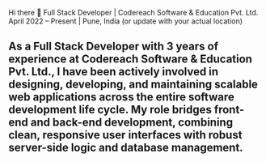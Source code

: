 Hi there 👋
Full Stack Developer | Codereach Software & Education Pvt. Ltd.
April 2022 – Present | Pune, India (or update with your actual location)

As a Full Stack Developer with 3 years of experience at Codereach Software & Education Pvt. Ltd., I have been actively involved in designing, developing, and maintaining scalable web applications across the entire software development life cycle.
My role bridges front-end and back-end development, combining clean, responsive user interfaces with robust server-side logic and database management.
- 
